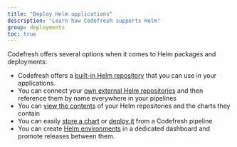 ```yaml
---
title: "Deploy Helm applications"
description: "Learn how Codefresh supports Helm"
group: deployments
toc: true
---
```


Codefresh offers several options when it comes to Helm packages and deployments:

* Codefresh offers a [built-in Helm repository]({{site.baseurl}}/docs/deployments/helm/managed-helm-repository/) that you can use in your applications.
* You can connect your [own external Helm repositories]({{site.baseurl}}/docs/deployments/helm/helm-charts-and-repositories/) and then reference them by name everywhere in your pipelines
* You can [view the contents]({{site.baseurl}}/docs/deployments/helm/helm-releases-management/) of your Helm repositories and the charts they contain
* You can easily [store a chart]({{site.baseurl}}/docs/deployments/helm/custom-helm-uploads/) or [deploy it]({{site.baseurl}}/docs/deployments/helm/using-helm-in-codefresh-pipeline/) from a Codefresh pipeline
* You can create [Helm environments]({{site.baseurl}}/docs/deployments/helm/helm-environment-promotion/) in a dedicated dashboard and promote releases between them.





